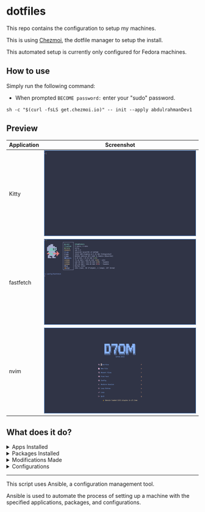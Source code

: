 # dotfiles

This repo contains the configuration to setup my machines.

This is using [Chezmoi](https://chezmoi.io), the dotfile manager to setup the install.

This automated setup is currently only configured for Fedora machines.

## How to use

Simply run the following command:

- When prompted `BECOME password:` enter your "sudo" password.

```shell
sh -c "$(curl -fsLS get.chezmoi.io)" -- init --apply abdulrahmanDev1
```

## Preview

| Application | Screenshot                                      |
| ----------- | ----------------------------------------------- |
| Kitty       | <img src="./images/kitty.png" width="400"/>     |
| fastfetch   | <img src="./images/fastfetch.png" width="400"/> |
| nvim        | <img src="./images/nvim.png" width="400"/>      |

## What does it do?

<details>
<summary>Apps Installed</summary>

- Homebrew
- Brave Browser
- Visual Studio Code
- Docker
- Flatpak packages:
  - com.obsproject.Studio
  - org.videolan.VLC
  - org.tenacityaudio.Tenacity
  - md.obsidian.Obsidian
  - org.gimp.GIMP
  - org.gnome.meld
  - org.sqlitebrowser.sqlitebrowser
  - us.zoom.Zoom
  - org.gnome.World.PikaBackup
  - com.mattjakeman.ExtensionManager
  - org.freedesktop.Platform
  - nl.hjdskes.gcolor3
  </details>

<details>
<summary>Packages Installed</summary>

- Homebrew packages:
  - lazygit
  - eza
  - trash-cli
  - tldr
  - thefuck
  - python
  - pipx
  - bat
  - zsh-syntax-highlighting
- DNF packages:
  - git
  - btop
  - neovim
  - firefox
  - gh
  - gnome-tweaks
  - ripgrep
  - zsh
  - fzf
  - tmux
  - openssl-devel
  - gdbm-libs
  - libnsl2
  - luarocks
  - wl-clipboard
  - fd-find
  - "@Development Tools"
  - autoconf
- Docker packages:
  - docker-ce
  - docker-ce-cli
  - containerd.io
  - docker-buildx-plugin
  - docker-compose-plugin
  </details>

<details>
<summary>Modifications Made</summary>

- Ensures Homebrew is installed
- Updates Homebrew
- Installs Homebrew packages
- Upgrades Homebrew packages
- Changes shell to zsh
- Adds Brave Browser Repo
- Imports Brave Browser GPG Key
- Installs Brave Browser
- Imports Microsoft GPG Key
- Adds Visual Studio Code Repo
- Installs VS Code
- Adds Docker repo
- Installs Docker
- Adds Docker group
- Adds user to docker group
- Installs Flatpak packages
- Ensures fonts directory
- Checks if Jetbrains Mono exists
- Downloads Jetbrains mono

</details>

<details>
<summary>Configurations</summary>

- zsh Configuration
- tmux Configuration
- neovim Configuration
- rofi Configuration
  - Refer to [adi1090x/rofi](https://github.com/adi1090x/rofi) for more information
- kitty terminal Configuration
  - Refer to [kitty README](./dot_config/kitty/executable_README.md) for more information
- fastfetch Configuration
- Bat configuration

**Note**: run `cat ~/.aliasesrc` to see the aliases that are configured

</details>

---

This script uses Ansible, a configuration management tool.

Ansible is used to automate the process of setting up a machine with the specified applications, packages, and configurations.
